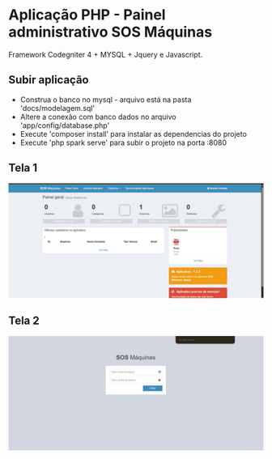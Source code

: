 # Aplicação PHP - Painel administrativo SOS Máquinas

Framework Codegniter 4 + MYSQL + Jquery e Javascript.

## Subir aplicação

 - Construa o banco no mysql - arquivo está na pasta 'docs/modelagem.sql'
 - Altere a conexão com banco dados no arquivo 'app/config/database.php'
 - Execute 'composer install' para instalar as dependencias do projeto
 - Execute 'php spark serve' para subir o projeto na porta :8080

 ## Tela 1
![Painel da Aplicação - TELA 1](https://github.com/marcosggoncalves/sos-maquinas-painel/blob/master/Pagina%201.jpg)

 ## Tela 2
![Painel da Aplicação - TELA 2](https://github.com/marcosggoncalves/sos-maquinas-painel/blob/master/Pagina%202.jpg)

